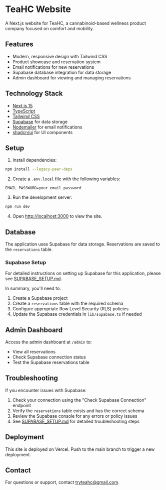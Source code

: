 # TeaHC Website

A Next.js website for TeaHC, a cannabinoid-based wellness product company focused on comfort and mobility.

## Features

- Modern, responsive design with Tailwind CSS
- Product showcase and reservation system
- Email notifications for new reservations
- Supabase database integration for data storage
- Admin dashboard for viewing and managing reservations

## Technology Stack

- [Next.js 15](https://nextjs.org/)
- [TypeScript](https://www.typescriptlang.org/)
- [Tailwind CSS](https://tailwindcss.com/)
- [Supabase](https://supabase.io/) for data storage
- [Nodemailer](https://nodemailer.com/) for email notifications
- [shadcn/ui](https://ui.shadcn.com/) for UI components

## Setup

1. Install dependencies:

```bash
npm install --legacy-peer-deps
```

2. Create a `.env.local` file with the following variables:

```
EMAIL_PASSWORD=your_email_password
```

3. Run the development server:

```bash
npm run dev
```

4. Open [http://localhost:3000](http://localhost:3000) to view the site.

## Database

The application uses Supabase for data storage. Reservations are saved to the `reservations` table.

### Supabase Setup

For detailed instructions on setting up Supabase for this application, please see [SUPABASE_SETUP.md](SUPABASE_SETUP.md).

In summary, you'll need to:

1. Create a Supabase project
2. Create a `reservations` table with the required schema
3. Configure appropriate Row Level Security (RLS) policies
4. Update the Supabase credentials in `lib/supabase.ts` if needed

## Admin Dashboard

Access the admin dashboard at `/admin` to:

- View all reservations
- Check Supabase connection status
- Test the Supabase reservations table

## Troubleshooting

If you encounter issues with Supabase:

1. Check your connection using the "Check Supabase Connection" endpoint
2. Verify the `reservations` table exists and has the correct schema
3. Review the Supabase console for any errors or policy issues
4. See [SUPABASE_SETUP.md](SUPABASE_SETUP.md) for detailed troubleshooting steps

## Deployment

This site is deployed on Vercel. Push to the main branch to trigger a new deployment.

## Contact

For questions or support, contact [tryteahc@gmail.com](mailto:tryteahc@gmail.com).